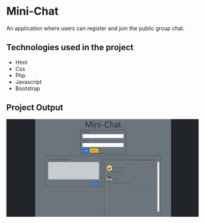 # Mini-Chat
An application where users can register and join the public group chat.

## Technologies used in the project

* Html
* Css
* Php
* Javascript
* Bootstrap

## Project Output
![Mini-Chat](https://github.com/jcrunatay/Mini-Chat/blob/master/minichat.png "Mini-Chat") 
